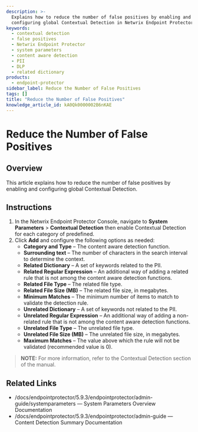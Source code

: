 ```yaml
---
description: >-
  Explains how to reduce the number of false positives by enabling and
  configuring global Contextual Detection in Netwrix Endpoint Protector.
keywords:
  - contextual detection
  - false positives
  - Netwrix Endpoint Protector
  - system parameters
  - content aware detection
  - PII
  - DLP
  - related dictionary
products:
  - endpoint-protector
sidebar_label: Reduce the Number of False Positives
tags: []
title: "Reduce the Number of False Positives"
knowledge_article_id: kA0Qk0000002B6nKAE
---
```


# Reduce the Number of False Positives

## Overview

This article explains how to reduce the number of false positives by enabling and configuring global Contextual Detection.

## Instructions

1. In the Netwrix Endpoint Protector Console, navigate to **System Parameters** > **Contextual Detection** then enable Contextual Detection for each category of predefined.
2. Click **Add** and configure the following options as needed:
   - **Category and Type** – The content aware detection function.
   - **Surrounding text** – The number of characters in the search interval to determine the context.
   - **Related Dictionary** – A set of keywords related to the PII.
   - **Related Regular Expression** – An additional way of adding a related rule that is not among the content aware detection functions.
   - **Related File Type** – The related file type.
   - **Related File Size (MB)** – The related file size, in megabytes.
   - **Minimum Matches** – The minimum number of items to match to validate the detection rule.
   - **Unrelated Dictionary** – A set of keywords not related to the PII.
   - **Unrelated Regular Expression** – An additional way of adding a non-related rule that is not among the content aware detection functions.
   - **Unrelated File Type** – The unrelated file type.
   - **Unrelated File Size (MB)** – The unrelated file size, in megabytes.
   - **Maximum Matches** – The value above which the rule will not be validated (recommended value is 0).

> **NOTE:** For more information, refer to the Contextual Detection section of the manual.

## Related Links

- /docs/endpointprotector/5.9.3/endpointprotector/admin-guide/systemparameters — System Parameters Overview Documentation
- /docs/endpointprotector/5.9.3/endpointprotector/admin-guide — Content Detection Summary Documentation
